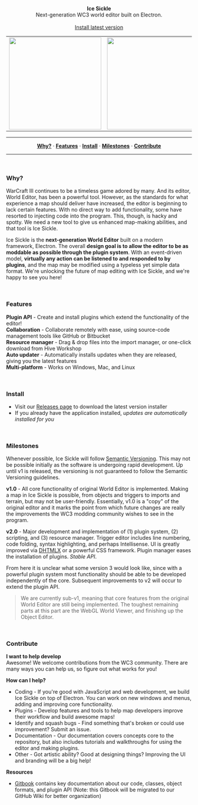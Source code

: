<p align='center'>
  <b>Ice Sickle</b><br/>
  Next-generation WC3 world editor built on Electron.<br/><br/>
  <a href='https://github.com/ChiefOfGxBxL/Ice-Sickle/releases/latest'>Install latest version</a>
</p>

<table>
  <tr>
    <td><img src='https://user-images.githubusercontent.com/4079034/27198349-cee5f068-51df-11e7-9457-f1cf3467ee10.PNG' width='250' height='250'/></td>
    <td><img src='https://user-images.githubusercontent.com/4079034/29254022-8a6123a4-8051-11e7-8e34-404ec6df9094.png' width='250' height='250'/></td>
    <td><img src='https://user-images.githubusercontent.com/4079034/29254033-e9bce1d0-8051-11e7-9887-a6c323688d9d.png' width='250' height='250'/></td>
    <td><img src='https://user-images.githubusercontent.com/4079034/27198350-ceea71ec-51df-11e7-8abf-35b6185478ca.PNG' width='250' height='250'/></td>
  </tr>
</table>
  
<hr/>
<p align='center'>
  <a href="#why"><strong>Why?</strong></a> &middot;
  <a href="#features"><strong>Features</strong></a> &middot;
  <a href="#install"><strong>Install</strong></a> &middot;
  <a href="#milestones"><strong>Milestones</strong></a> &middot;
  <a href="#contribute"><strong>Contribute</strong></a>
</p>
<hr/>

<br/>

### Why?
WarCraft III continues to be a timeless game adored by many. And its editor, World Editor, has been a powerful tool. However, as the standards for what experience a map should deliver have increased, the editor is beginning to lack certain features. With no direct way to add functionality, some have resorted to injecting code into the program. This, though, is hacky and spotty. We need a new tool to give us enhanced map-making abilities, and that tool is Ice Sickle.

Ice Sickle is the **next-generation World Editor** built on a modern framework, Electron. The overall **design goal is to allow the editor to be as moddable as possible through the plugin system**. With an event-driven model, **virtually any action can be listened to and responded to by plugins**, and the map may be modified using a typeless yet simple data format. We're unlocking the future of map editing with Ice Sickle, and we're happy to see you here!

<br/>

### Features
**Plugin API** - Create and install plugins which extend the functionality of the editor!  
**Collaboration** - Collaborate remotely with ease, using source-code management tools like GitHub or Bitbucket  
**Resource manager** - Drag & drop files into the import manager, or one-click download from Hive Workshop  
**Auto updater** - Automatically installs updates when they are released, giving you the latest features  
**Multi-platform** - Works on Windows, Mac, and Linux  

<br/>

### Install
 * Visit our [Releases page](https://github.com/ChiefOfGxBxL/Ice-Sickle/releases/latest) to download the latest version installer
 * If you already have the application installed, *updates are automatically installed for you*

<br/>

### Milestones
Whenever possible, Ice Sickle will follow [Semantic Versioning](http://semver.org/). This may not be possible initially as the software is undergoing rapid development. Up until v1 is released, the versioning is not guaranteed to follow the Semantic Versioning guidelines.

**v1.0** - All core functionality of original World Editor is implemented. Making a map in Ice Sickle is possible, from objects and triggers to imports and terrain, but may not be user-friendly. Essentially, v1.0 is a "copy" of the original editor and it marks the point from which future changes are really the improvements the WC3 modding community wishes to see in the program.

**v2.0** - Major development and implementation of (1) plugin system, (2) scripting, and (3) resource manager. Trigger editor includes line numbering, code folding, syntax highlighting, and perhaps Intellisense. UI is greatly improved via [DHTMLX](https://dhtmlx.com/docs/products/dhtmlxSuite/) or a powerful CSS framework. Plugin manager eases the installation of plugins. *Stable API*.

From here it is unclear what some version 3 would look like, since with a powerful plugin system most functionality should be able to be developed independently of the core. Subsequent improvements to v2 will occur to extend the plugin API.

 > We are currently sub-v1, meaning that core features from the original World Editor are still being implemented. The toughest remaining parts at this part are the WebGL World Viewer, and finishing up the Object Editor.

<br/>

### Contribute
**I want to help develop**  
Awesome! We welcome contributions from the WC3 community. There are many ways you can help us, so figure out what works for you!
 
**How can I help?**
 * Coding - If you're good with JavaScript and web development, we build Ice Sickle on top of Electron. You can work on new windows and menus, adding and improving core functionality.
 * Plugins - Develop features and tools to help map developers improve their workflow and build awesome maps!
 * Identify and squash bugs - Find something that's broken or could use improvement? Submit an issue.
 * Documentation - Our documentation covers concepts core to the repository, but also includes tutorials and walkthroughs for using the editor and making plugins.
 * Other - Got artistic ability? Good at designing things? Improving the UI and branding will be a big help!
 
**Resources**
 * [Gitbook](https://chiefofgxbxl.gitbooks.io/ice-sickle/) contains key documentation about our code, classes, object formats, and plugin API (Note: this Gitbook will be migrated to our GitHub Wiki for better organization)

<br/>

